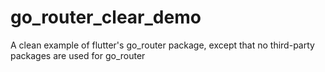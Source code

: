 # go_router_clear_demo
A clean example of flutter's go_router package, except that no third-party packages are used for go_router
